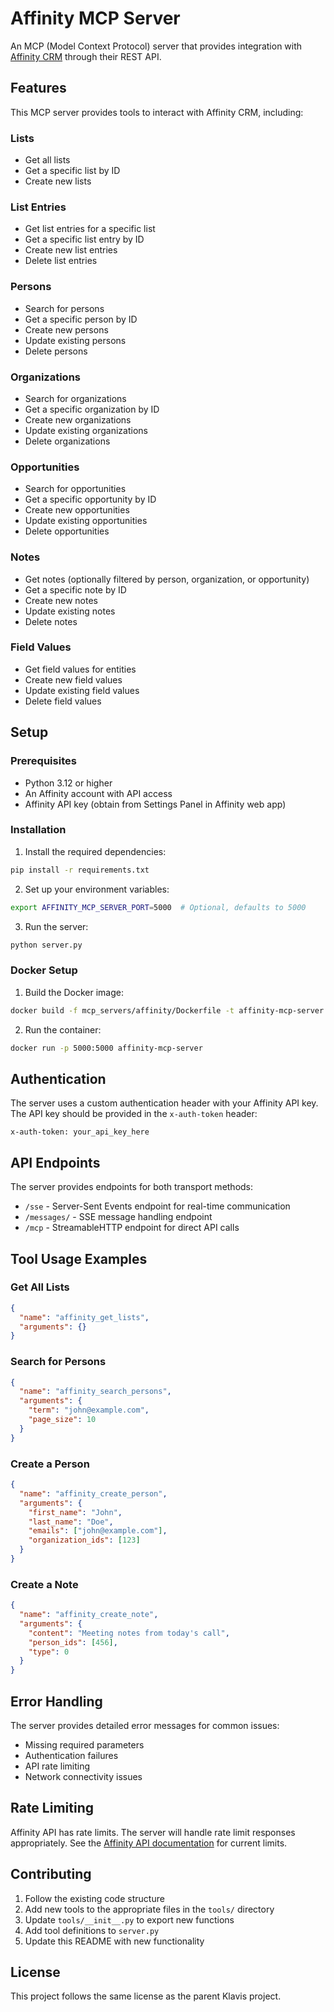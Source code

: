 # Affinity MCP Server

An MCP (Model Context Protocol) server that provides integration with [Affinity CRM](https://affinity.co) through their REST API.

## Features

This MCP server provides tools to interact with Affinity CRM, including:

### Lists
- Get all lists
- Get a specific list by ID
- Create new lists

### List Entries
- Get list entries for a specific list
- Get a specific list entry by ID
- Create new list entries
- Delete list entries

### Persons
- Search for persons
- Get a specific person by ID
- Create new persons
- Update existing persons
- Delete persons

### Organizations
- Search for organizations
- Get a specific organization by ID
- Create new organizations
- Update existing organizations
- Delete organizations

### Opportunities
- Search for opportunities
- Get a specific opportunity by ID
- Create new opportunities
- Update existing opportunities
- Delete opportunities

### Notes
- Get notes (optionally filtered by person, organization, or opportunity)
- Get a specific note by ID
- Create new notes
- Update existing notes
- Delete notes

### Field Values
- Get field values for entities
- Create new field values
- Update existing field values
- Delete field values

## Setup

### Prerequisites
- Python 3.12 or higher
- An Affinity account with API access
- Affinity API key (obtain from Settings Panel in Affinity web app)

### Installation

1. Install the required dependencies:
```bash
pip install -r requirements.txt
```

2. Set up your environment variables:
```bash
export AFFINITY_MCP_SERVER_PORT=5000  # Optional, defaults to 5000
```

3. Run the server:
```bash
python server.py
```

### Docker Setup

1. Build the Docker image:
```bash
docker build -f mcp_servers/affinity/Dockerfile -t affinity-mcp-server .
```

2. Run the container:
```bash
docker run -p 5000:5000 affinity-mcp-server
```

## Authentication

The server uses a custom authentication header with your Affinity API key. The API key should be provided in the `x-auth-token` header:

```
x-auth-token: your_api_key_here
```

## API Endpoints

The server provides endpoints for both transport methods:

- `/sse` - Server-Sent Events endpoint for real-time communication
- `/messages/` - SSE message handling endpoint
- `/mcp` - StreamableHTTP endpoint for direct API calls

## Tool Usage Examples

### Get All Lists
```json
{
  "name": "affinity_get_lists",
  "arguments": {}
}
```

### Search for Persons
```json
{
  "name": "affinity_search_persons",
  "arguments": {
    "term": "john@example.com",
    "page_size": 10
  }
}
```

### Create a Person
```json
{
  "name": "affinity_create_person",
  "arguments": {
    "first_name": "John",
    "last_name": "Doe",
    "emails": ["john@example.com"],
    "organization_ids": [123]
  }
}
```

### Create a Note
```json
{
  "name": "affinity_create_note",
  "arguments": {
    "content": "Meeting notes from today's call",
    "person_ids": [456],
    "type": 0
  }
}
```

## Error Handling

The server provides detailed error messages for common issues:
- Missing required parameters
- Authentication failures
- API rate limiting
- Network connectivity issues

## Rate Limiting

Affinity API has rate limits. The server will handle rate limit responses appropriately. See the [Affinity API documentation](https://api-docs.affinity.co/#rate-limits) for current limits.

## Contributing

1. Follow the existing code structure
2. Add new tools to the appropriate files in the `tools/` directory
3. Update `tools/__init__.py` to export new functions
4. Add tool definitions to `server.py`
5. Update this README with new functionality

## License

This project follows the same license as the parent Klavis project. 